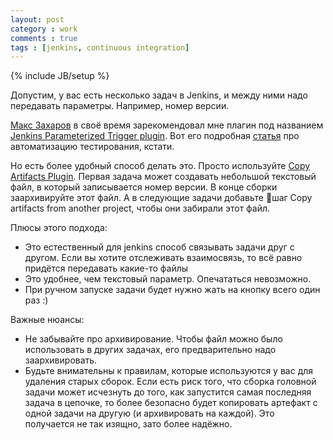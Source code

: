```yaml
---
layout: post
category : work
comments : true
tags : [jenkins, continuous integration]
---
```

{% include JB/setup %}

Допустим, у вас есть несколько задач в Jenkins, и между ними надо передавать параметры. Например, номер версии.

[Макс Захаров](https://twitter.com/virtwol) в своё время зарекомендовал мне плагин под названием [Jenkins Parameterized Trigger plugin](http://wiki.jenkins-ci.org/display/JENKINS/Parameterized+Trigger+Plugin). Вот его подробная [статья](http://habrahabr.ru/post/168451/) про автоматизацию тестирования, кстати.

Но есть более удобный способ делать это. Просто используйте [Copy Artifacts Plugin](https://wiki.jenkins-ci.org/display/JENKINS/Copy+Artifact+Plugin). Первая задача может создавать небольшой текстовый файл, в который записывается номер версии. В конце сборки заархивируйте этот файл. А в следующие задачи добавьте шаг Copy artifacts from another project, чтобы они забирали этот файл.

Плюсы этого подхода:

 * Это естественный для jenkins способ связывать задачи друг с другом. Если вы хотите отслеживать взаимосвязь, то всё равно придётся передавать какие-то файлы
 * Это удобнее, чем текстовый параметр. Опечататься невозможно.
 * При ручном запуске задачи будет нужно жать на кнопку всего один раз :)

Важные нюансы:

 * Не забывайте про архивирование. Чтобы файл можно было использовать в других задачах, его предварительно надо заархивировать.
 * Будьте внимательны к правилам, которые используются у вас для удаления старых сборок. Если есть риск того, что сборка головной задачи может исчезнуть до того, как запустится самая последняя задача в цепочке, то более безопасно будет копировать артефакт с одной задачи на другую (и архивировать на каждой). Это получается не так изящно, зато более надёжно.

